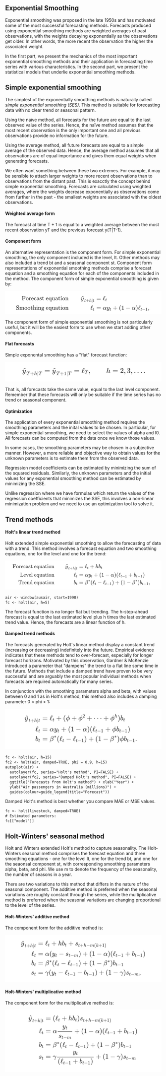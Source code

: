 ## Exponential Smoothing

Exponential smoothing was proposed in the late 1950s and has motivated some of the most successful forecasting methods. Forecasts produced using exponential smoothing
methods are weighted averages of past observations, with the weights decaying exponentially as the observations get older. In other words, the more recent the
observation the higher the associated weight.

In the first part, we present the mechanics of the most important exponential smoothing methods and their application in forecasting time series with various
characteristics. In the second part, we present the statistical models that underlie exponential smoothing methods.

## Simple exponential smoothing
The simplest of the exponentially smoothing methods is naturally called *simple exponential smoothing (SES)*. This method is suitable for forecasting data with no
clear trend or seasonal pattern.

Using the naïve method, all forecasts for the future are equal to the last observed value of the series. Hence, the naïve method assumes that the most recent observation
is the only important one and all previous observations provide no information for the future.

Using the average method, all future forecasts are equal to a simple average of the observed data. Hence, the average method assumes that all observations are of equal
importance and gives them equal weights when generating forecasts.

We often want something between these two extremes. For example, it may be sensible to attach larger weights to more recent observations than to observations from
the distant past. This is exacctly the concept behind simple exponential smoothing. Forecasts are calculated using weighted averages, where the weights decrease
exponentially as observations come from further in the past - the smallest weights are associated with the oldest observations.
#### Weighted average form
The forecast at time T + 1 is equal to a weighted average between the most recent observation yT and the previous forecast y(T|T-1).
#### Component form
An alternative representation is the component form. For simple exponential smoothing, the only component included is the level, lt. Other methods may also included a
trend bt and a seasonal component st. Component form representations of exponential smoothing methods comprise a forecast equation and a smoothing equation for each
of the components included in the method. The component form of simple exponential smoothing is given by:

![equation](https://github.com/gpadolina/TimeSeries-notes/blob/master/TimeSeries/Equations/Component%20form.png)

The component form of simple exponential smoothing is not particularly useful, but it will be the easiest form to use when we start adding other components.
#### Flat forecasts
Simple exponental smoothing has a "flat" forecast function:

![equation](https://github.com/gpadolina/TimeSeries-notes/blob/master/TimeSeries/Equations/Flat%20forecasts.png)

That is, all forecasts take the same value, equal to the last level component. Remember that these forecasts
will only be suitable if the time series has no trend or seasonal component.
#### Optimization
The application of every exponential smoothing method requires the smoothing parameters and the inital values to be chosen. In particular, for simple exponential
smoothing, we need to select the values of alpha and l0. All forecasts can be computed from the data once we know those values.

In some cases, the smoothing parameters may be chosen in a subjective manner. However, a more reliable and objective way to obtain values for the unknown parameters is
to estimate them from the observed data.

Regression model coefficients can be estimated by minimizing the sum of the squared residuals. Similarly, the unknown parameters and the initial values for any
exponential smoothing method can be estimated by minimizing the SSE.

Unlike regression where we have formulas which return the values of the regression coefficients that minimizes the SSE, this involves a non-linear minimization problem
and we need to use an optimization tool to solve it.
## Trend methods
#### Holt's linear trend method
Holt extended simple exponential smoothing to allow the forecasting of data with a trend. This method involves a forecast equation and two smoothing equations, one for
the level and one for the trend:

![equation](https://github.com/gpadolina/TimeSeries-notes/blob/master/TimeSeries/Equations/Holt's%20linear%20trend%20method.png)

```
air <- window(ausair, start=1990) 
fc <- holt(air, h=5)
```
The forecast function is no longer flat but trending. The h-step-ahead forecast is equal to the last estimated level plus h times the last estimated trend value. Hence,
the forecasts are a linear function of h.
#### Damped trend methods
The forecasts generated by Holt's linear method display a constant trend (increasing or decreasing) indefinitely into the future. Empirical evidence indicates that these
methods tend to over-forecast, especially for longer forecast horizons. Motivated by this observation, Gardner & McKenzie introduced a parameter that "dampens" the
trend to a flat line some time in the future. Methods that include a damped trend have proven to be very successful and are arguably the most popular individual
methods when forecasts are required automatically for many series.

In conjunction with the smoothing parameters alpha and beta, with values between 0 and 1 as in Holt's method, this method also includes a damping parameter 0 < phi < 1:

![equation](https://github.com/gpadolina/TimeSeries-notes/blob/master/TimeSeries/Equations/Damped%20trend%20methods.png)

```
fc <- holt(air, h=15)
fc2 <- holt(air, damped=TRUE, phi = 0.9, h=15) 
autoplot(air) +
  autolayer(fc, series="Holt's method", PI=FALSE) + 
  autolayer(fc2, series="Damped Holt's method", PI=FALSE) + 
  ggtitle("Forecasts from Holt's method") + xlab("Year") + 
  ylab("Air passengers in Australia (millions)") + 
  guides(colour=guide_legend(title="Forecast"))
```
Damped Holt's method is best whether you compare MAE or MSE values.
```
fc <- holt(livestock, damped=TRUE) 
# Estimated parameters: 
fc[["model"]]
```
## Holt-Winters' seasonal method
Holt and Winters extended Holt's method to capture seasonality. The Holt-Winters seasonal method comprises the forecast equation and three smoothing equations - one
for the level lt, one for the trend bt, and one for the seaonsal component st, with corresponding smoothing parameters alpha, beta, and phi. We use m to denote the
frequency of the seasonality, the number of seasons in a year.

There are two variations to this method that differs in the nature of the seasonal component. The additive method is preferred when the seasonal variations are
roughly constant through the series, while the multiplicative method is preferred when the seasonal variations are changing proportional to the level of the series.
#### Holt-Winters' additive method
The component form for the additive method is:

![equation](https://github.com/gpadolina/TimeSeries-notes/blob/master/TimeSeries/Equations/Holt-Winters'%20additive%20method.png)
#### Holt-Winters' multiplicative method
The component form for the multiplicative method is:

![equation](https://github.com/gpadolina/TimeSeries-notes/blob/master/TimeSeries/Equations/Holt-Winters'%20multiplicative%20method.png)

